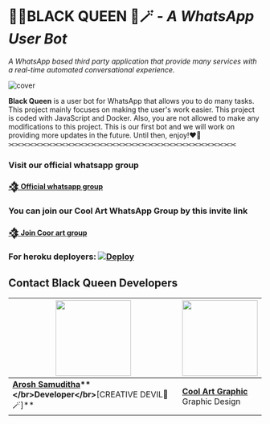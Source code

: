 # **👸🏻BLACK QUEEN 🖤🪄** - _A WhatsApp User Bot_
*A WhatsApp based third party application that provide many services with a real-time automated conversational experience.*

![cover](https://i.ibb.co/vX31j64/BLACK-QUEEN.png)

**Black Queen** is a user bot for WhatsApp that allows you to do many tasks. This project mainly focuses on making the user's work easier. This project is coded with JavaScript and Docker. Also, you are not allowed to make any modifications to this project. This is our first bot and we will work on providing more updates in the future. Until then, enjoy!❤️🎀
⫘⫘⫘⫘⫘⫘⫘⫘⫘⫘⫘⫘⫘⫘⫘⫘⫘⫘⫘⫘⫘⫘⫘⫘⫘⫘⫘⫘⫘⫘⫘⫘⫘⫘⫘⫘

### Visit our official whatsapp group

**[𒃯 Official whatsapp group](https://chat.whatsapp.com/IT6mjqGINN6LaLSKnTZd6r)**

### You can join our Cool Art WhatsApp Group by this invite link

**[𒃯 Join Coor art group](https://chat.whatsapp.com/FRsIjml10CWAX7NAPF7xIb)**

### For heroku deployers: [![Deploy](https://www.herokucdn.com/deploy/button.svg)](https://dashboard.heroku.com/new?button-url=https%3A%2F%2Fgithub.com%2Faroshsamuditha%2FBLACK-QUEEN-MD&template=https%3A%2F%2Fgithub.com%2Faroshsamuditha%2FBLACK-QUEEN-MD.git)

## **Contact Black Queen Developers**

| <a href="https://wa.me/94761676948?text=*Hi,+Arosh💜✨*"><img src="https://i.ibb.co/31TVtcG/Whats-App-Image-2024-08-10-at-6-05-53-PM.jpg" width=150 height=150></a> | <a href="https://www.facebook.com/profile.php?id=61550302625124&mibextid=ZbWKwL"><img src="https://i.ibb.co/0h5d6Y3/Whats-App-Image-2024-08-11-at-11-14-41-PM.jpg" width=150 height=150></a> |
|---|---|
| **[Arosh Samuditha](https://wa.me/94761676948?text=*Hi,+Arosh💜✨*)**</br>Developer</br>**[CREATIVE DEVIL💜🪄]** | **[Cool Art Graphic](https://www.facebook.com/profile.php?id=61550302625124&mibextid=ZbWKwL)**</br>Graphic Design ||
